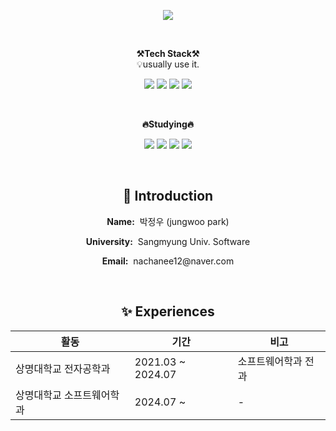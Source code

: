 <p align = "center">
<img src="https://capsule-render.vercel.app/api?type=waving&color=auto&height=300&section=header&text=Hello!&fontSize=70" />
</p>
<br>

<p align="center">
    <Strong>⚒️Tech Stack⚒️</Strong><br>
    💡usually use it.
</p>

<p align="center" display="inline-block">
<img src="https://img.shields.io/badge/C-A8B9CC?style=flat-square&logo=C&logoColor=white"/>
   <img src="https://img.shields.io/badge/GitHub-181717?style=flat-square&logo=GitHub&logoColor=white"/>
<img src="https://img.shields.io/badge/java-007396?style=flat-square&logo=java&logoColor=white"/>
<img src="https://img.shields.io/badge/Python-3776AB?style=flat-square&logo=Python&logoColor=white"/>
</p>
<br>
<p align="center">
    <Strong>🔥Studying🔥</Strong><br>
</p>
<p align="center" display="inline-block">
<img src="https://img.shields.io/badge/Spring-6DB33F?style=flat-square&logo=Spring&logoColor=white"/>
<img src="https://img.shields.io/badge/React-61DAFB?style=flat-square&logo=React&logoColor=black"/>
<img src="https://img.shields.io/badge/MySQL-4479A1?style=flat-square&logo=MySQL&logoColor=white"/>
<img src="https://img.shields.io/badge/JavaScript-F7DF1E?style=flat-square&logo=javascript&logoColor=black"/>
</p>
<br>
<div align="center">

<h2>👋 Introduction</h2>
<p><b>Name:</b>&nbsp;&nbsp;박정우 (jungwoo park)</p>
<p><b>University:</b>&nbsp;&nbsp;Sangmyung Univ. Software</p>
<p><b>Email:</b>&nbsp;&nbsp;nachanee12@naver.com</p>
<br>
<h2>✨ Experiences</h2>

<table>
  <thead>
    <tr>
      <th>활동</th>
      <th>기간</th>
      <th>비고</th>
    </tr>
  </thead>
  <tbody>
    <tr>
      <td>상명대학교 전자공학과</td>
      <td>2021.03 ~ 2024.07</td>
      <td>소프트웨어학과 전과</td>
    </tr>
    <tr>
      <td>상명대학교 소프트웨어학과</td>
      <td>2024.07 ~</td>
      <td>-</td>
    </tr>
  </tbody>
</table>

</div>
